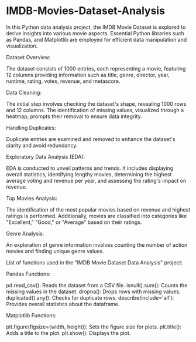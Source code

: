 # IMDB-Movies-Dataset-Analysis

In this Python data analysis project, the IMDB Movie Dataset is explored to derive insights into various movie aspects. Essential Python libraries such as Pandas, and Matplotlib are employed for efficient data manipulation and visualization.

Dataset Overview:

The dataset consists of 1000 entries, each representing a movie, featuring 12 columns providing information such as title, genre, director, year, runtime, rating, votes, revenue, and metascore.

Data Cleaning:

The initial step involves checking the dataset's shape, revealing 1000 rows and 12 columns. The identification of missing values, visualized through a heatmap, prompts their removal to ensure data integrity.

Handling Duplicates:

Duplicate entries are examined and removed to enhance the dataset's clarity and avoid redundancy.

Exploratory Data Analysis (EDA):

EDA is conducted to unveil patterns and trends. It includes displaying overall statistics, identifying lengthy movies, determining the highest average voting and revenue per year, and assessing the rating's impact on revenue.

Top Movies Analysis:

The identification of the most popular movies based on revenue and highest ratings is performed. Additionally, movies are classified into categories like "Excellent," "Good," or "Average" based on their ratings.

Genre Analysis:

An exploration of genre information involves counting the number of action movies and finding unique genre values.

List of functions used in the "IMDB Movie Dataset Data Analysis" project:

Pandas Functions:

pd.read_csv(): Reads the dataset from a CSV file.
isnull().sum(): Counts the missing values in the dataset.
dropna(): Drops rows with missing values.
duplicated().any(): Checks for duplicate rows.
describe(include='all'): Provides overall statistics about the dataframe.

Matplotlib Functions:

plt.figure(figsize=(width, height)): Sets the figure size for plots.
plt.title(): Adds a title to the plot.
plt.show(): Displays the plot.
